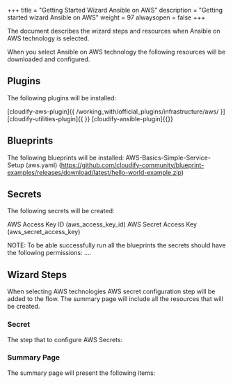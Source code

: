 +++
title = "Getting Started Wizard Ansible on AWS"
description = "Getting started wizard Ansible on AWS"
weight = 97
alwaysopen = false
+++

The document describes the wizard steps and resources when Ansible on AWS technology is selected.

When you select Ansible on AWS technology the following resources will be downloaded and configured.

## Plugins

The following plugins will be installed:

[cloudify-aws-plugin]{{ /working_with/official_plugins/infrastructure/aws/ }]
[cloudify-utilities-plugin]{{ }}
[cloudify-ansible-plugin]{{}}


## Blueprints

The following blueprints will be installed:
AWS-Basics-Simple-Service-Setup (aws.yaml) (https://github.com/cloudify-community/blueprint-examples/releases/download/latest/hello-world-example.zip)

## Secrets

The following secrets will be created:

AWS Access Key ID (aws_access_key_id)
AWS Secret Access Key (aws_secret_access_key)

NOTE: To be able successfully run all the blueprints the secrets should have the following permissions:
....

## Wizard Steps

When selecting AWS technologies AWS secret configuration step will be added to the flow. The summary page will include all the resources that will be created.
 
### Secret

The step that to configure AWS Secrets:


### Summary Page

The summary page will present the following items:
